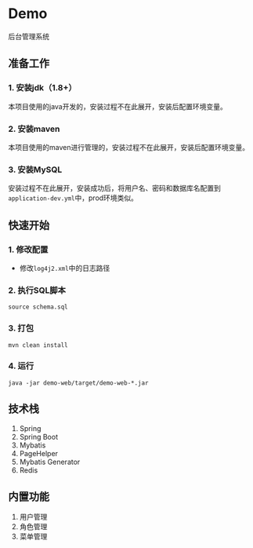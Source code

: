 # Demo
后台管理系统

## 准备工作
### 1. 安装jdk（1.8+）
本项目使用的java开发的，安装过程不在此展开，安装后配置环境变量。

### 2. 安装maven
本项目使用的maven进行管理的，安装过程不在此展开，安装后配置环境变量。

### 3. 安装MySQL
安装过程不在此展开，安装成功后，将用户名、密码和数据库名配置到`application-dev.yml`中，prod环境类似。

## 快速开始
### 1. 修改配置
- 修改`log4j2.xml`中的日志路径

### 2. 执行SQL脚本
```
source schema.sql
```

### 3. 打包
```
mvn clean install
```

### 4. 运行
```
java -jar demo-web/target/demo-web-*.jar
```

## 技术栈
1. Spring
2. Spring Boot
4. Mybatis
5. PageHelper
6. Mybatis Generator
7. Redis

## 内置功能
1. 用户管理
2. 角色管理
3. 菜单管理
